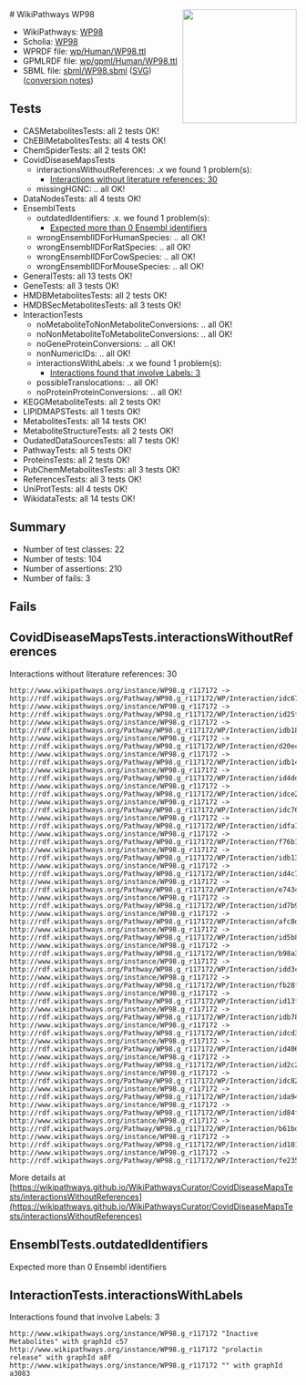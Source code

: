 <img style="float: right; width: 200px" src="../logo.png" />
# WikiPathways WP98

* WikiPathways: [WP98](https://identifiers.org/wikipathways:WP98)
* Scholia: [WP98](https://scholia.toolforge.org/wikipathways/WP98)
* WPRDF file: [wp/Human/WP98.ttl](../wp/Human/WP98.ttl)
* GPMLRDF file: [wp/gpml/Human/WP98.ttl](../wp/gpml/Human/WP98.ttl)
* SBML file: [sbml/WP98.sbml](../sbml/WP98.sbml) ([SVG](../sbml/WP98.svg)) ([conversion notes](../sbml/WP98.txt))

## Tests
* CASMetabolitesTests: all 2 tests OK!
* ChEBIMetabolitesTests: all 4 tests OK!
* ChemSpiderTests: all 2 tests OK!
* CovidDiseaseMapsTests
    * interactionsWithoutReferences: .x we found 1 problem(s):
        * [Interactions without literature references: 30](#9701cd1f)
    * missingHGNC: .. all OK!
* DataNodesTests: all 4 tests OK!
* EnsemblTests
    * outdatedIdentifiers: .x. we found 1 problem(s):
        * [Expected more than 0 Ensembl identifiers](#f44398b7)
    * wrongEnsemblIDForHumanSpecies: .. all OK!
    * wrongEnsemblIDForRatSpecies: .. all OK!
    * wrongEnsemblIDForCowSpecies: .. all OK!
    * wrongEnsemblIDForMouseSpecies: .. all OK!
* GeneralTests: all 13 tests OK!
* GeneTests: all 3 tests OK!
* HMDBMetabolitesTests: all 2 tests OK!
* HMDBSecMetabolitesTests: all 3 tests OK!
* InteractionTests
    * noMetaboliteToNonMetaboliteConversions: .. all OK!
    * noNonMetaboliteToMetaboliteConversions: .. all OK!
    * noGeneProteinConversions: .. all OK!
    * nonNumericIDs: .. all OK!
    * interactionsWithLabels: .x we found 1 problem(s):
        * [Interactions found that involve Labels: 3](#630d267a)
    * possibleTranslocations: .. all OK!
    * noProteinProteinConversions: .. all OK!
* KEGGMetaboliteTests: all 2 tests OK!
* LIPIDMAPSTests: all 1 tests OK!
* MetabolitesTests: all 14 tests OK!
* MetaboliteStructureTests: all 2 tests OK!
* OudatedDataSourcesTests: all 7 tests OK!
* PathwayTests: all 5 tests OK!
* ProteinsTests: all 2 tests OK!
* PubChemMetabolitesTests: all 3 tests OK!
* ReferencesTests: all 3 tests OK!
* UniProtTests: all 4 tests OK!
* WikidataTests: all 14 tests OK!


## Summary

* Number of test classes: 22
* Number of tests: 104
* Number of assertions: 210
* Number of fails: 3

## Fails

<a name="9701cd1f" />

## CovidDiseaseMapsTests.interactionsWithoutReferences

Interactions without literature references: 30
```
http://www.wikipathways.org/instance/WP98.g_r117172 -> http://rdf.wikipathways.org/Pathway/WP98.g_r117172/WP/Interaction/idc670c3ba
http://www.wikipathways.org/instance/WP98.g_r117172 -> http://rdf.wikipathways.org/Pathway/WP98.g_r117172/WP/Interaction/id25fa030f
http://www.wikipathways.org/instance/WP98.g_r117172 -> http://rdf.wikipathways.org/Pathway/WP98.g_r117172/WP/Interaction/idb181a10a
http://www.wikipathways.org/instance/WP98.g_r117172 -> http://rdf.wikipathways.org/Pathway/WP98.g_r117172/WP/Interaction/d20ec
http://www.wikipathways.org/instance/WP98.g_r117172 -> http://rdf.wikipathways.org/Pathway/WP98.g_r117172/WP/Interaction/idb14ac016
http://www.wikipathways.org/instance/WP98.g_r117172 -> http://rdf.wikipathways.org/Pathway/WP98.g_r117172/WP/Interaction/id4dd5d740
http://www.wikipathways.org/instance/WP98.g_r117172 -> http://rdf.wikipathways.org/Pathway/WP98.g_r117172/WP/Interaction/idce25ba1a
http://www.wikipathways.org/instance/WP98.g_r117172 -> http://rdf.wikipathways.org/Pathway/WP98.g_r117172/WP/Interaction/idc76c4b4e
http://www.wikipathways.org/instance/WP98.g_r117172 -> http://rdf.wikipathways.org/Pathway/WP98.g_r117172/WP/Interaction/idfa1dcdea
http://www.wikipathways.org/instance/WP98.g_r117172 -> http://rdf.wikipathways.org/Pathway/WP98.g_r117172/WP/Interaction/f76b1
http://www.wikipathways.org/instance/WP98.g_r117172 -> http://rdf.wikipathways.org/Pathway/WP98.g_r117172/WP/Interaction/idb1319c02
http://www.wikipathways.org/instance/WP98.g_r117172 -> http://rdf.wikipathways.org/Pathway/WP98.g_r117172/WP/Interaction/id4c7e63a7
http://www.wikipathways.org/instance/WP98.g_r117172 -> http://rdf.wikipathways.org/Pathway/WP98.g_r117172/WP/Interaction/e7434
http://www.wikipathways.org/instance/WP98.g_r117172 -> http://rdf.wikipathways.org/Pathway/WP98.g_r117172/WP/Interaction/id7b96ed00
http://www.wikipathways.org/instance/WP98.g_r117172 -> http://rdf.wikipathways.org/Pathway/WP98.g_r117172/WP/Interaction/afc8d
http://www.wikipathways.org/instance/WP98.g_r117172 -> http://rdf.wikipathways.org/Pathway/WP98.g_r117172/WP/Interaction/id5b87f25f
http://www.wikipathways.org/instance/WP98.g_r117172 -> http://rdf.wikipathways.org/Pathway/WP98.g_r117172/WP/Interaction/b98a3
http://www.wikipathways.org/instance/WP98.g_r117172 -> http://rdf.wikipathways.org/Pathway/WP98.g_r117172/WP/Interaction/idd3cf9be5
http://www.wikipathways.org/instance/WP98.g_r117172 -> http://rdf.wikipathways.org/Pathway/WP98.g_r117172/WP/Interaction/fb28f
http://www.wikipathways.org/instance/WP98.g_r117172 -> http://rdf.wikipathways.org/Pathway/WP98.g_r117172/WP/Interaction/id13f69d21
http://www.wikipathways.org/instance/WP98.g_r117172 -> http://rdf.wikipathways.org/Pathway/WP98.g_r117172/WP/Interaction/idb78a82b5
http://www.wikipathways.org/instance/WP98.g_r117172 -> http://rdf.wikipathways.org/Pathway/WP98.g_r117172/WP/Interaction/idcd353738
http://www.wikipathways.org/instance/WP98.g_r117172 -> http://rdf.wikipathways.org/Pathway/WP98.g_r117172/WP/Interaction/id4066e32f
http://www.wikipathways.org/instance/WP98.g_r117172 -> http://rdf.wikipathways.org/Pathway/WP98.g_r117172/WP/Interaction/id2c277a73
http://www.wikipathways.org/instance/WP98.g_r117172 -> http://rdf.wikipathways.org/Pathway/WP98.g_r117172/WP/Interaction/idc8238d7e
http://www.wikipathways.org/instance/WP98.g_r117172 -> http://rdf.wikipathways.org/Pathway/WP98.g_r117172/WP/Interaction/ida943a761
http://www.wikipathways.org/instance/WP98.g_r117172 -> http://rdf.wikipathways.org/Pathway/WP98.g_r117172/WP/Interaction/id84f4d9a7
http://www.wikipathways.org/instance/WP98.g_r117172 -> http://rdf.wikipathways.org/Pathway/WP98.g_r117172/WP/Interaction/b61bd
http://www.wikipathways.org/instance/WP98.g_r117172 -> http://rdf.wikipathways.org/Pathway/WP98.g_r117172/WP/Interaction/id1015d8f7
http://www.wikipathways.org/instance/WP98.g_r117172 -> http://rdf.wikipathways.org/Pathway/WP98.g_r117172/WP/Interaction/fe235
```

More details at [https://wikipathways.github.io/WikiPathwaysCurator/CovidDiseaseMapsTests/interactionsWithoutReferences](https://wikipathways.github.io/WikiPathwaysCurator/CovidDiseaseMapsTests/interactionsWithoutReferences)

<a name="f44398b7" />

## EnsemblTests.outdatedIdentifiers

Expected more than 0 Ensembl identifiers
<a name="630d267a" />

## InteractionTests.interactionsWithLabels

Interactions found that involve Labels: 3
```
http://www.wikipathways.org/instance/WP98.g_r117172 "Inactive Metabolites" with graphId c57
http://www.wikipathways.org/instance/WP98.g_r117172 "prolactin
release" with graphId a8f
http://www.wikipathways.org/instance/WP98.g_r117172 "" with graphId a3083
```

